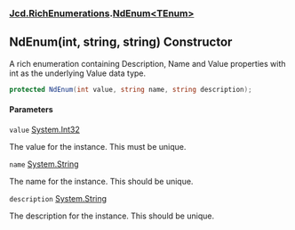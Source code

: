 ### [Jcd.RichEnumerations](Jcd.RichEnumerations.md 'Jcd.RichEnumerations').[NdEnum&lt;TEnum&gt;](Jcd.RichEnumerations.NdEnum_TEnum_.md 'Jcd.RichEnumerations.NdEnum<TEnum>')

## NdEnum(int, string, string) Constructor

A rich enumeration containing Description, Name and Value properties with int as the underlying Value data type.

```csharp
protected NdEnum(int value, string name, string description);
```
#### Parameters

<a name='Jcd.RichEnumerations.NdEnum_TEnum_.NdEnum(int,string,string).value'></a>

`value` [System.Int32](https://docs.microsoft.com/en-us/dotnet/api/System.Int32 'System.Int32')

The value for the instance. This must be unique.

<a name='Jcd.RichEnumerations.NdEnum_TEnum_.NdEnum(int,string,string).name'></a>

`name` [System.String](https://docs.microsoft.com/en-us/dotnet/api/System.String 'System.String')

The name for the instance. This should be unique.

<a name='Jcd.RichEnumerations.NdEnum_TEnum_.NdEnum(int,string,string).description'></a>

`description` [System.String](https://docs.microsoft.com/en-us/dotnet/api/System.String 'System.String')

The description for the instance. This should be unique.